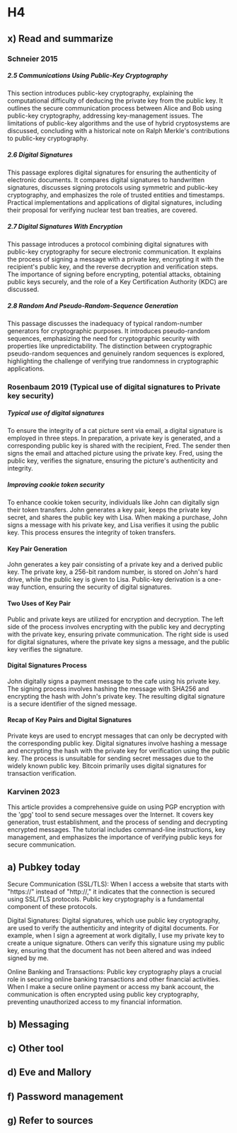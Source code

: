 # H4

## x) Read and summarize

### Schneier 2015
##### 2.5 Communications Using Public-Key Cryptography

This section introduces public-key cryptography, explaining the computational difficulty of deducing the private key from the public key. It outlines the secure communication process between Alice and Bob using public-key cryptography, addressing key-management issues. The limitations of public-key algorithms and the use of hybrid cryptosystems are discussed, concluding with a historical note on Ralph Merkle's contributions to public-key cryptography.

##### 2.6 Digital Signatures

This passage explores digital signatures for ensuring the authenticity of electronic documents. It compares digital signatures to handwritten signatures, discusses signing protocols using symmetric and public-key cryptography, and emphasizes the role of trusted entities and timestamps. Practical implementations and applications of digital signatures, including their proposal for verifying nuclear test ban treaties, are covered.

##### 2.7 Digital Signatures With Encryption

This passage introduces a protocol combining digital signatures with public-key cryptography for secure electronic communication. It explains the process of signing a message with a private key, encrypting it with the recipient's public key, and the reverse decryption and verification steps. The importance of signing before encrypting, potential attacks, obtaining public keys securely, and the role of a Key Certification Authority (KDC) are discussed.

##### 2.8 Random And Pseudo-Random-Sequence Generation

This passage discusses the inadequacy of typical random-number generators for cryptographic purposes. It introduces pseudo-random sequences, emphasizing the need for cryptographic security with properties like unpredictability. The distinction between cryptographic pseudo-random sequences and genuinely random sequences is explored, highlighting the challenge of verifying true randomness in cryptographic applications.

### Rosenbaum 2019 (Typical use of digital signatures to Private key security)

##### Typical use of digital signatures

To ensure the integrity of a cat picture sent via email, a digital signature is employed in three steps. In preparation, a private key is generated, and a corresponding public key is shared with the recipient, Fred. The sender then signs the email and attached picture using the private key. Fred, using the public key, verifies the signature, ensuring the picture's authenticity and integrity.

##### Improving cookie token security

To enhance cookie token security, individuals like John can digitally sign their token transfers. John generates a key pair, keeps the private key secret, and shares the public key with Lisa. When making a purchase, John signs a message with his private key, and Lisa verifies it using the public key. This process ensures the integrity of token transfers.

#### Key Pair Generation
John generates a key pair consisting of a private key and a derived public key.
The private key, a 256-bit random number, is stored on John's hard drive, while the public key is given to Lisa.
Public-key derivation is a one-way function, ensuring the security of digital signatures.

#### Two Uses of Key Pair
Public and private keys are utilized for encryption and decryption.
The left side of the process involves encrypting with the public key and decrypting with the private key, ensuring private communication.
The right side is used for digital signatures, where the private key signs a message, and the public key verifies the signature.

#### Digital Signatures Process
John digitally signs a payment message to the cafe using his private key.
The signing process involves hashing the message with SHA256 and encrypting the hash with John's private key.
The resulting digital signature is a secure identifier of the signed message.

#### Recap of Key Pairs and Digital Signatures
Private keys are used to encrypt messages that can only be decrypted with the corresponding public key.
Digital signatures involve hashing a message and encrypting the hash with the private key for verification using the public key.
The process is unsuitable for sending secret messages due to the widely known public key. Bitcoin primarily uses digital signatures for transaction verification.

### Karvinen 2023
This article provides a comprehensive guide on using PGP encryption with the 'gpg' tool to send secure messages over the Internet. It covers key generation, trust establishment, and the process of sending and decrypting encrypted messages. The tutorial includes command-line instructions, key management, and emphasizes the importance of verifying public keys for secure communication.

## a) Pubkey today

Secure Communication (SSL/TLS): When I access a website that starts with "https://" instead of "http://," it indicates that the connection is secured using SSL/TLS protocols. Public key cryptography is a fundamental component of these protocols.

Digital Signatures: Digital signatures, which use public key cryptography, are used to verify the authenticity and integrity of digital documents. For example, when I sign a agreement at work digitally, I use my private key to create a unique signature. Others can verify this signature using my public key, ensuring that the document has not been altered and was indeed signed by me.

Online Banking and Transactions: Public key cryptography plays a crucial role in securing online banking transactions and other financial activities. When I make a secure online payment or access my bank account, the communication is often encrypted using public key cryptography, preventing unauthorized access to my financial information.

## b) Messaging

## c) Other tool

## d) Eve and Mallory

## f) Password management

## g) Refer to sources
